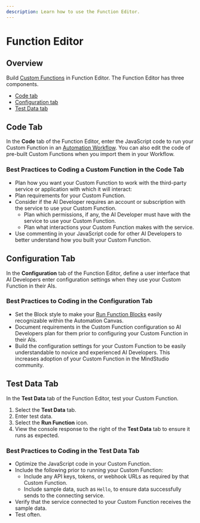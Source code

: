 ```yaml
---
description: Learn how to use the Function Editor.
---
```


# Function Editor

## Overview

Build [Custom Functions](what-is-a-custom-function.md) in Function Editor. The Function Editor has three components.

* [Code tab](function-editor.md#code-tab)
* [Configuration tab](function-editor.md#configuration-tab)
* [Test Data tab](function-editor.md#test-data-tab)

## Code Tab

In the **Code** tab of the Function Editor, enter the JavaScript code to run your Custom Function in an [Automation Workflow](../automation-workflows/what-is-an-automation-workflow.md). You can also edit the code of pre-built Custom Functions when you import them in your Workflow.

### Best Practices to Coding a Custom Function in the Code Tab

* Plan how you want your Custom Function to work with the third-party service or application with which it will interact:
* Plan requirements for your Custom Function.
* Consider if the AI Developer requires an account or subscription with the service to use your Custom Function.
  * Plan which permissions, if any, the AI Developer must have with the service to use your Custom Function.
  * Plan what interactions your Custom Function makes with the service.
* Use commenting in your JavaScript code for other AI Developers to better understand how you built your Custom Function.

## Configuration Tab

In the **Configuration** tab of the Function Editor, define a user interface that AI Developers enter configuration settings when they use your Custom Function in their AIs.

### Best Practices to Coding in the Configuration Tab

* Set the Block style to make your [Run Function Blocks](../automation-workflows/types-of-automation-blocks/#run-function-block) easily recognizable within the Automation Canvas.
* Document requirements in the Custom Function configuration so AI Developers plan for them prior to configuring your Custom Function in their AIs.
* Build the configuration settings for your Custom Function to be easily understandable to novice and experienced AI Developers. This increases adoption of your Custom Function in the MindStudio community.

## Test Data Tab

In the **Test Data** tab of the Function Editor, test your Custom Function.

1. Select the **Test Data** tab.
2. Enter test data.
3. Select the **Run Function** icon.
4. View the console response to the right of the **Test Data** tab to ensure it runs as expected.

### Best Practices to Coding in the Test Data Tab

* Optimize the JavaScript code in your Custom Function.
* Include the following prior to running your Custom Function:
  * Include any API keys, tokens, or webhook URLs as required by that Custom Function.
  * Include sample data, such as `Hello`, to ensure data successfully sends to the connecting service.&#x20;
* Verify that the service connected to your Custom Function receives the sample data.
* Test often.
